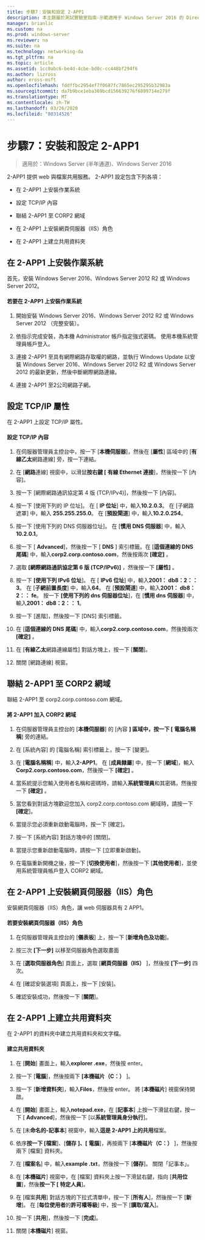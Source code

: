 ```yaml
---
title: 步驟7：安裝和設定 2-APP1
description: 本主題屬於測試實驗室指南-示範適用于 Windows Server 2016 的 DirectAccess 多網站部署
manager: brianlic
ms.custom: na
ms.prod: windows-server
ms.reviewer: na
ms.suite: na
ms.technology: networking-da
ms.tgt_pltfrm: na
ms.topic: article
ms.assetid: 1cc0abc6-be4d-4cbe-bd0c-cc448bf294f6
ms.author: lizross
author: eross-msft
ms.openlocfilehash: fddffbc2954ef7f0687fc7865ec295295b32983a
ms.sourcegitcommit: da7b9bce1eba369bcd156639276f6899714e279f
ms.translationtype: MT
ms.contentlocale: zh-TW
ms.lasthandoff: 03/26/2020
ms.locfileid: "80314526"
---
```

# <a name="step-7-install-and-configure-2-app1"></a>步驟7：安裝和設定 2-APP1

>適用於：Windows Server (半年通道)、Windows Server 2016

2-APP1 提供 web 與檔案共用服務。 2-APP1 設定包含下列各項：  
  
- 在 2-APP1 上安裝作業系統  
  
- 設定 TCP/IP 內容  
  
- 聯結 2-APP1 至 CORP2 網域  
  
- 在 2-APP1 上安裝網頁伺服器（IIS）角色  
  
- 在 2-APP1 上建立共用資料夾 
  
## <a name="install-the-operating-system-on-2-app1"></a><a name="bkmk_InstallOS"></a>在 2-APP1 上安裝作業系統  
首先，安裝 Windows Server 2016、Windows Server 2012 R2 或 Windows Server 2012。  
  
#### <a name="to-install-the-operating-system-on-2-app1"></a>若要在 2-APP1 上安裝作業系統  
  
1.  開始安裝 Windows Server 2016、Windows Server 2012 R2 或 Windows Server 2012 （完整安裝）。  
  
2.  依指示完成安裝，為本機 Administrator 帳戶指定強式密碼。 使用本機系統管理員帳戶登入。  
  
3.  連接 2-APP1 至具有網際網路存取權的網路，並執行 Windows Update 以安裝 Windows Server 2016、Windows Server 2012 R2 或 Windows Server 2012 的最新更新，然後中斷網際網路連線。  
  
4.  連接 2-APP1 至2公司網路子網。  
  
## <a name="configure-tcpip-properties"></a><a name="bkmk_TCP"></a>設定 TCP/IP 屬性  
在 2-APP1 上設定 TCP/IP 屬性。  
  
#### <a name="to-configure-tcpip-properties"></a>設定 TCP/IP 內容  
  
1.  在伺服器管理員主控台中，按一下 [**本機伺服器**]，然後在 [**屬性**] 區域中的 [**有線乙太**網路連線] 旁，按一下連結。  
  
2.  在 [**網路**連線] 視窗中，以滑鼠**按右鍵 [** **有線 Ethernet 連接**]，然後按一下 [內容]。  
  
3.  按一下 [網際網路通訊協定第 4 版 (TCP/IPv4)]，然後按一下 [內容]。  
  
4.  按一下 [使用下列的 IP 位址]。 在 [ **IP 位址**] 中，輸入**10.2.0.3**。 在 [子網路遮罩] 中，輸入 **255.255.255.0**。 在 [**預設閘道**] 中，輸入**10.2.0.254**。  
  
5.  按一下 [使用下列的 DNS 伺服器位址]。 在 [**慣用 DNS 伺服器**] 中，輸入**10.2.0.1**。  
  
6.  按一下 [ **Advanced**]，然後按一下 [ **DNS** ] 索引標籤。在 [**這個連線的 DNS 尾碼**] 中，輸入**corp2.corp.contoso.com**，然後按兩次 **[確定]** 。  
  
7.  選取 **[網際網路通訊協定第 6 版 (TCP/IPv6)]** ，然後按一下 **[屬性]** 。  
  
8.  按一下 **[使用下列 IPv6 位址**]。 在 [ **IPv6 位址**] 中，輸入**2001： db8：2：： 3**。 在 [**子網前置長度**] 中，輸入**64**。 在 [**預設閘道**] 中，輸入**2001： db8：2：： fe**。 按一下 **[使用下列的 dns 伺服器位址**]，在 [**慣用 dns 伺服器**] 中，輸入**2001： db8：2：： 1**。  
  
9. 按一下 [進階]，然後按一下 [DNS] 索引標籤。  
  
10. 在 [**這個連線的 DNS 尾碼**] 中，輸入**corp2.corp.contoso.com**，然後按兩次 **[確定]** 。  
  
11. 在 [**有線乙太**網路連線屬性] 對話方塊上，按一下 [**關閉**]。  
  
12. 關閉 [網路連線] 視窗。  
  
## <a name="join-2-app1-to-the-corp2-domain"></a><a name="bkmk_JoinDomain"></a>聯結 2-APP1 至 CORP2 網域  
聯結 2-APP1 至 corp2.corp.contoso.com 網域。  
  
#### <a name="to-join-2-app1-to-the-corp2-domain"></a>將 2-APP1 加入 CORP2 網域  
  
1.  在伺服器管理員主控台的 [**本機伺服器**] 的 [內容 **] 區域中，按一下 [** **電腦名稱稱**] 旁的連結。  
  
2.  在 [系統內容] 的 [電腦名稱] 索引標籤上，按一下 [變更]。  
  
3.  在 [**電腦名稱稱**] 中，輸入**2-APP1**。 在 [**成員隸屬**] 中，按一下 [**網域**]，輸入**Corp2.corp.contoso.com**，然後按一下 **[確定]** 。  
  
4.  當系統提示您輸入使用者名稱和密碼時，請輸入**系統管理員**和其密碼，然後按一下 **[確定]** 。  
  
5.  當您看到對話方塊歡迎您加入 corp2.corp.contoso.com 網域時，請按一下 **[確定**]。  
  
6.  當提示您必須重新啟動電腦時，按一下 [確定]。  
  
7.  按一下 [系統內容] 對話方塊中的 [關閉]。  
  
8.  當提示您重新啟動電腦時，請按一下 [立即重新啟動]。  
  
9. 在電腦重新開機之後，按一下 [**切換使用者**]，然後按一下 [**其他使用者**]，並使用系統管理員帳戶登入 CORP2 網域。  
  
## <a name="install-the-web-server-iis-role-on-2-app1"></a><a name="bkmk_IIS"></a>在 2-APP1 上安裝網頁伺服器（IIS）角色  
安裝網頁伺服器（IIS）角色，讓 web 伺服器具有 2 APP1。  
  
#### <a name="to-install-the-web-server-iis-role"></a>若要安裝網頁伺服器（IIS）角色  
  
1.  在伺服器管理員主控台的 [**儀表板**] 上，按一下 [**新增角色及功能**]。  
  
2.  按三次 **[下一步]** 以移至伺服器角色選取畫面  
  
3.  在 [**選取伺服器角色**] 頁面上，選取 [**網頁伺服器（IIS）** ]，然後按 **[下一步]** 四次。  
  
4.  在 [確認安裝選項] 頁面上，按一下 [安裝]。  
  
5.  確認安裝成功，然後按一下 [**關閉**]。  
  
## <a name="create-a-shared-folder-on-2-app1"></a><a name="bkmk_Share"></a>在 2-APP1 上建立共用資料夾  
在 2-APP1 的資料夾中建立共用資料夾和文字檔。  
  
#### <a name="to-create-a-shared-folder"></a>建立共用資料夾  
  
1.  在 [**開始**] 畫面上，輸入**explorer .exe**，然後按 enter。  
  
2.  按一下 [**電腦**]，然後按兩下 **[本機磁片（C：）** ]。  
  
3.  按一下 [**新增資料夾**]，輸入**Files**，然後按 enter。 將 [**本機磁片**] 視窗保持開啟。  
  
4.  在 [**開始**] 畫面上，輸入**notepad.exe**，在 [**記事本**] 上按一下滑鼠右鍵，按一下 [ **Advanced**]，然後按一下 [以**系統管理員身分執行**]。  
  
5.  在 [未**命名的-記事本**] 視窗中，輸入**這是 2-APP1 上的共用**檔案。  
  
6.  依序**按一下 [檔案**]、[**儲存** **]、[** **電腦**]，再按兩下 [**本機磁片（C：）** ]，然後按兩下 [檔案] 資料夾。  
  
7.  在 [**檔案名**] 中，輸入**example .txt**，然後按一下 [**儲存**]。 關閉「記事本」。  
  
8.  在 [**本機磁片**] 視窗中，在 [檔案] 資料夾上按一下滑鼠右鍵，指向 [**共用位置**]，然後**按一下 [** **特定人員**]。  
  
9. 在 [檔案**共用**] 對話方塊的下拉式清單中，按一下 [**所有人**]，然後按一下 [**新增**]。 在 [**每位使用者**的**許可權等級**] 中，按一下 [**讀取/寫入**]。  
  
10. 按一下 [**共用**]，然後按一下 [**完成**]。  
  
11. 關閉 [**本機磁片**] 視窗。  
  


